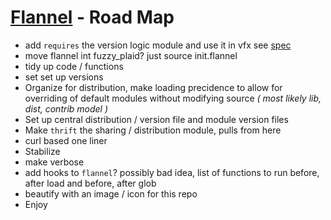 # [Flannel][readme-md] - Road Map

- add `requires` the version logic module and use it in vfx see [spec][requires-md]
- move flannel int fuzzy_plaid? just source init.flannel
- tidy up code / functions
- set set up versions
- Organize for distribution, make loading precidence to allow for overriding of default modules without modifying source *( most likely lib, dist, contrib model )*
- Set up central distribution / version file and module version files
- Make `thrift` the sharing / distribution module, pulls from here
- curl based one liner
- Stabilize
- make verbose
- add hooks to `flannel`? possibly bad idea, list of functions to run before, after load and before, after glob
- beautify with an image / icon for this repo
- Enjoy

[requires-md]: requires/README.md "Requires Spec Markdown"
[readme-md]: README.md "Flannel Readme"